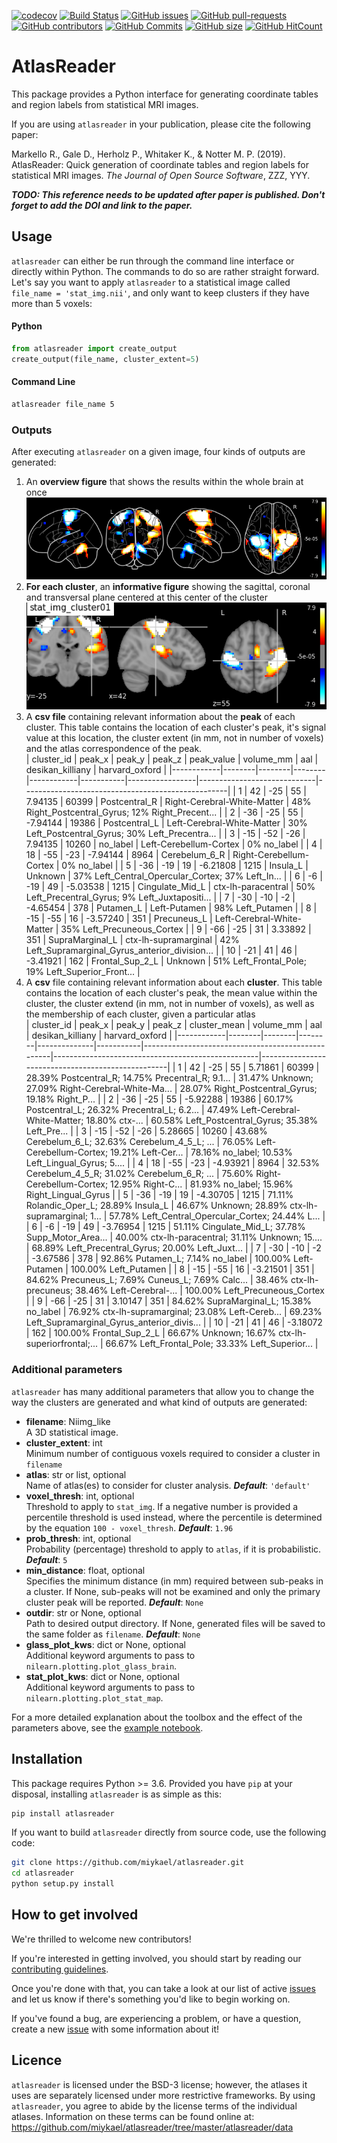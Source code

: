 [![codecov](https://codecov.io/gh/miykael/atlasreader/branch/master/graph/badge.svg)](https://codecov.io/gh/miykael/atlasreader)
[![Build Status](https://travis-ci.org/miykael/atlasreader.svg?branch=master)](https://travis-ci.org/miykael/atlasreader)
[![GitHub issues](https://img.shields.io/github/issues/miykael/atlasreader.svg)](https://github.com/miykael/atlasreader/issues/)
[![GitHub pull-requests](https://img.shields.io/github/issues-pr/miykael/atlasreader.svg)](https://github.com/miykael/atlasreader/pulls/)
[![GitHub contributors](https://img.shields.io/github/contributors/miykael/atlasreader.svg)](https://GitHub.com/miykael/atlasreader/graphs/contributors/)
[![GitHub Commits](https://github-basic-badges.herokuapp.com/commits/miykael/atlasreader.svg)](https://github.com/miykael/atlasreader/commits/master)
[![GitHub size](https://github-size-badge.herokuapp.com/miykael/atlasreader.svg)](https://github.com/miykael/atlasreader/archive/master.zip)
[![GitHub HitCount](http://hits.dwyl.io/miykael/atlasreader.svg)](http://hits.dwyl.io/miykael/atlasreader)

# AtlasReader

This package provides a Python interface for generating coordinate tables and region labels from statistical MRI images.

If you are using `atlasreader` in your publication, please cite the following paper:

Markello R., Gale D., Herholz P., Whitaker K., & Notter M. P. (2019). AtlasReader: Quick generation of coordinate tables and region labels for statistical MRI images. *The Journal of Open Source Software*, ZZZ, YYY.

***TODO: This reference needs to be updated after paper is published. Don't forget to add the DOI and link to the paper.***

## Usage

`atlasreader` can either be run through the command line interface or directly within Python. The commands to do so are rather straight forward. Let's say you want to apply `atlasreader` to a statistical image called `file_name = 'stat_img.nii'`, and only want to keep clusters if they have more than 5 voxels:

#### Python
```python
from atlasreader import create_output
create_output(file_name, cluster_extent=5)
```

#### Command Line
```bash
atlasreader file_name 5
```


### Outputs

After executing `atlasreader` on a given image, four kinds of outputs are generated:

1. An **overview figure** that shows the results within the whole brain at once  
   ![Overview Figure](static/fig01_overview.png)
2. **For each cluster**, an **informative figure** showing the sagittal, coronal and transversal plane centered at this center of the cluster  
   ![Cluster Figure](static/fig02_cluster.png)
3. A **csv file** containing relevant information about the **peak** of each cluster. This table contains the location of each cluster's peak, it's signal value at this location, the cluster extent (in mm, not in number of voxels) and the atlas correspondence of the peak.  
   | cluster_id | peak_x | peak_y | peak_z | peak_value | volume_mm | aal             | desikan_killiany            | harvard_oxford                                    |
   |------------|--------|--------|--------|------------|-----------|-----------------|-----------------------------|---------------------------------------------------|
   | 1          | 42     | -25    | 55     | 7.94135    | 60399     | Postcentral_R   | Right-Cerebral-White-Matter | 48% Right_Postcentral_Gyrus; 12% Right_Precent... |
   | 2          | -36    | -25    | 55     | -7.94144   | 19386     | Postcentral_L   | Left-Cerebral-White-Matter  | 30% Left_Postcentral_Gyrus; 30% Left_Precentra... |
   | 3          | -15    | -52    | -26    | 7.94135    | 10260     | no_label        | Left-Cerebellum-Cortex      | 0% no_label                                       |
   | 4          | 18     | -55    | -23    | -7.94144   | 8964      | Cerebelum_6_R   | Right-Cerebellum-Cortex     | 0% no_label                                       |
   | 5          | -36    | -19    | 19     | -6.21808   | 1215      | Insula_L        | Unknown                     | 37% Left_Central_Opercular_Cortex; 37% Left_In... |
   | 6          | -6     | -19    | 49     | -5.03538   | 1215      | Cingulate_Mid_L | ctx-lh-paracentral          | 50% Left_Precentral_Gyrus; 9% Left_Juxtapositi... |
   | 7          | -30    | -10    | -2     | -4.65454   | 378       | Putamen_L       | Left-Putamen                | 98% Left_Putamen                                  |
   | 8          | -15    | -55    | 16     | -3.57240   | 351       | Precuneus_L     | Left-Cerebral-White-Matter  | 35% Left_Precuneous_Cortex                        |
   | 9          | -66    | -25    | 31     | 3.33892    | 351       | SupraMarginal_L | ctx-lh-supramarginal        | 42% Left_Supramarginal_Gyrus_anterior_division... |
   | 10         | -21    | 41     | 46     | -3.41921   | 162       | Frontal_Sup_2_L | Unknown                     | 51% Left_Frontal_Pole; 19% Left_Superior_Front... |
4. A **csv** file containing relevant information about each **cluster**. This table contains the location of each cluster's peak, the mean value within the cluster, the cluster extend (in mm, not in number of voxels), as well as the membership of each cluster, given a particular atlas  
   | cluster_id | peak_x | peak_y | peak_z | cluster_mean | volume_mm | aal                                               | desikan_killiany                                  | harvard_oxford                                    |
   |------------|--------|--------|--------|--------------|-----------|---------------------------------------------------|---------------------------------------------------|---------------------------------------------------|
   | 1          | 42     | -25    | 55     | 5.71861      | 60399     | 28.39% Postcentral_R; 14.75% Precentral_R; 9.1... | 31.47% Unknown; 27.09% Right-Cerebral-White-Ma... | 28.07% Right_Postcentral_Gyrus; 19.18% Right_P... |
   | 2          | -36    | -25    | 55     | -5.92288     | 19386     | 60.17% Postcentral_L; 26.32% Precentral_L; 6.2... | 47.49% Left-Cerebral-White-Matter; 18.80% ctx-... | 60.58% Left_Postcentral_Gyrus; 35.38% Left_Pre... |
   | 3          | -15    | -52    | -26    | 5.28665      | 10260     | 43.68% Cerebelum_6_L; 32.63% Cerebelum_4_5_L; ... | 76.05% Left-Cerebellum-Cortex; 19.21% Left-Cer... | 78.16% no_label; 10.53% Left_Lingual_Gyrus; 5.... |
   | 4          | 18     | -55    | -23    | -4.93921     | 8964      | 32.53% Cerebelum_4_5_R; 31.02% Cerebelum_6_R; ... | 75.60% Right-Cerebellum-Cortex; 12.95% Right-C... | 81.93% no_label; 15.96% Right_Lingual_Gyrus       |
   | 5          | -36    | -19    | 19     | -4.30705     | 1215      | 71.11% Rolandic_Oper_L; 28.89% Insula_L           | 46.67% Unknown; 28.89% ctx-lh-supramarginal; 1... | 57.78% Left_Central_Opercular_Cortex; 24.44% L... |
   | 6          | -6     | -19    | 49     | -3.76954     | 1215      | 51.11% Cingulate_Mid_L; 37.78% Supp_Motor_Area... | 40.00% ctx-lh-paracentral; 31.11% Unknown; 15.... | 68.89% Left_Precentral_Gyrus; 20.00% Left_Juxt... |
   | 7          | -30    | -10    | -2     | -3.67586     | 378       | 92.86% Putamen_L; 7.14% no_label                  | 100.00% Left-Putamen                              | 100.00% Left_Putamen                              |
   | 8          | -15    | -55    | 16     | -3.21501     | 351       | 84.62% Precuneus_L; 7.69% Cuneus_L; 7.69% Calc... | 38.46% ctx-lh-precuneus; 38.46% Left-Cerebral-... | 100.00% Left_Precuneous_Cortex                    |
   | 9          | -66    | -25    | 31     | 3.10147      | 351       | 84.62% SupraMarginal_L; 15.38% no_label           | 76.92% ctx-lh-supramarginal; 23.08% Left-Cereb... | 69.23% Left_Supramarginal_Gyrus_anterior_divis... |
   | 10         | -21    | 41     | 46     | -3.18072     | 162       | 100.00% Frontal_Sup_2_L                           | 66.67% Unknown; 16.67% ctx-lh-superiorfrontal;... | 66.67% Left_Frontal_Pole; 33.33% Left_Superior... |


### Additional parameters

`atlasreader` has many additional parameters that allow you to change the way the clusters are generated and what kind of outputs are generated:

- **filename**: Niimg_like  
    A 3D statistical image.
- **cluster_extent**: int  
    Minimum number of contiguous voxels required to consider a cluster in `filename`
- **atlas**: str or list, optional  
    Name of atlas(es) to consider for cluster analysis. ***Default***: `'default'`
- **voxel_thresh**: int, optional  
    Threshold to apply to `stat_img`. If a negative number is provided a
    percentile threshold is used instead, where the percentile is
    determined by the equation `100 - voxel_thresh`. ***Default***: `1.96`
- **prob_thresh**: int, optional  
    Probability (percentage) threshold to apply to `atlas`, if it is
    probabilistic. ***Default***: `5`
- **min_distance**: float, optional  
    Specifies the minimum distance (in mm) required between sub-peaks in a
    cluster. If None, sub-peaks will not be examined and only the primary
    cluster peak will be reported. ***Default***: `None`
- **outdir**: str or None, optional  
    Path to desired output directory. If None, generated files will be
    saved to the same folder as `filename`. ***Default***: `None`
- **glass_plot_kws**: dict or None, optional  
    Additional keyword arguments to pass to `nilearn.plotting.plot_glass_brain`.
- **stat_plot_kws**: dict or None, optional  
    Additional keyword arguments to pass to `nilearn.plotting.plot_stat_map`.

For a more detailed explanation about the toolbox and the effect of the parameters above, see the [example notebook](https://github.com/miykael/atlasreader/blob/master/notebooks/atlasreader.ipynb).


## Installation

This package requires Python >= 3.6. Provided you have `pip` at your disposal, 
installing `atlasreader` is as simple as this:

```bash
pip install atlasreader
```

If you want to build `atlasreader` directly from source code, use the 
following code:

```bash
git clone https://github.com/miykael/atlasreader.git
cd atlasreader
python setup.py install
```


## How to get involved

We're thrilled to welcome new contributors!

If you're interested in getting involved, you should start by reading our [contributing guidelines](CONTRIBUTING.md).

Once you're done with that, you can take a look at our list of active [issues](https://github.com/rmarkello/pyls/issues) and let us know if there's something you'd like to begin working on.

If you've found a bug, are experiencing a problem, or have a question, create a new [issue](https://github.com/miykael/atlasreader/issues) with some information about it!


## Licence

`atlasreader` is licensed under the BSD-3 license; however, the atlases it uses 
are separately licensed under more restrictive frameworks.
By using `atlasreader`, you agree to abide by the license terms of the
individual atlases. Information on these terms can be found online at:
https://github.com/miykael/atlasreader/tree/master/atlasreader/data
